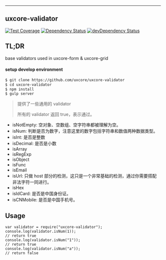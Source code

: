 ---

## uxcore-validator

[![Test Coverage](https://img.shields.io/coveralls/uxcore/uxcore-validator.svg?style=flat-square)](https://coveralls.io/r/uxcore/uxcore-validator?branch=master)
[![Dependency Status](http://img.shields.io/david/uxcore/uxcore-validator.svg?style=flat-square)](https://david-dm.org/uxcore/uxcore-validator)
[![devDependency Status](http://img.shields.io/david/dev/uxcore/uxcore-validator.svg?style=flat-square)](https://david-dm.org/uxcore/uxcore-validator#info=devDependencies)

## TL;DR

base validators used in uxcore-form & uxcore-grid

#### setup develop environment

```sh
$ git clone https://github.com/uxcore/uxcore-validator
$ cd uxcore-validator
$ npm install
$ gulp server
```

> 提供了一些通用的 validator
>
> 所有的 validator 返回 true，表示通过。

* isNotEmpty: 空对象、空数组、空字符串都被理解为空。
* isNum: 判断是否为数字，注意这里的数字包括字符串和数值两种数据类型。
* isInt: 是否是整数
* isDecimal: 是否是小数
* isArray
* isRegExp
* isObject
* isFunc
* isEmail
* isUrl: 只做 host 部分的检测，这只是一个非常基础的检测，通过你需要搭配非法字符一同进行。
* isHex
* isIdCard: 是否是中国身份证。
* isCNMobile: 是否是中国手机号。


## Usage

```
var validator = require("uxcore-validator");
console.log(validator.isNum(1));
// return true
console.log(validator.isNum("1"));
// return true
console.log(validator.isNum("a"));
// return false
```





